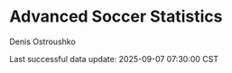 # Advanced Soccer Statistics
Denis Ostroushko

<!-- gfm -->

Last successful data update: 2025-09-07 07:30:00 CST
